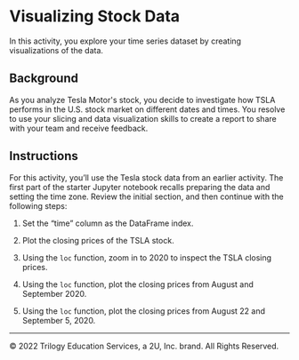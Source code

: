 # Visualizing Stock Data

In this activity, you explore your time series dataset by creating visualizations of the data.

## Background

As you analyze Tesla Motor's stock, you decide to investigate how TSLA performs in the U.S. stock market on different dates and times. You resolve to use your slicing and data visualization skills to create a report to share with your team and receive feedback.

## Instructions

For this activity, you’ll use the Tesla stock data from an earlier activity. The first part of the starter Jupyter notebook recalls preparing the data and setting the time zone. Review the initial section, and then continue with the following steps:

1. Set the “time” column as the DataFrame index.

2. Plot the closing prices of the TSLA stock.

3. Using the `loc` function, zoom in to 2020 to inspect the TSLA closing prices.

4. Using the `loc` function, plot the closing prices from August and September 2020.

5. Using the `loc` function, plot the closing prices from August 22 and September 5, 2020.

---

© 2022 Trilogy Education Services, a 2U, Inc. brand. All Rights Reserved.